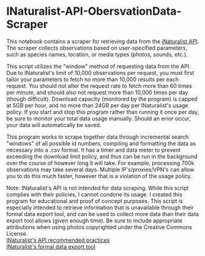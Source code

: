 # INaturalist-API-ObersvationData-Scraper
This notebook contains a scraper for retrieving data from the [iNaturalist API](https://www.inaturalist.org/pages/api+reference). The scraper collects observations based on user-specified parameters, such as species names, location, or media types (photos, sounds, etc.).

This script utilizes the "window" method of requesting data from the API. Due to INaturalist's limit of 10,000 observations per request, you must first tailor your parameters to fetch no more than 10,000 results per each request. You should not alter the request rate to fetch more than 60 times per minute, and should also not request more than 10,000 times per day (though difficult). Download capacity (monitored by the program) is capped at 5GB per hour, and no more than 24GB per day per INaturalist's usage policy. If you start and stop this program rather than running it once per day, be sure to monitor your total data usage manually. Should an error occur, your data will automatically be saved.

This program works to scrape together data through incremental search "windows" of all possible id numbers, compiling and formatting the data as necessary into a .csv format. It has a timer and data meter to prevent exceeding the download limit policy, and thus can be run in the background over the course of however long it will take. For example, processing 700k observations may take several days. Multiple IP's/proxies/VPN's can allow you to do this much faster, however that is a violation of the usage policy. 

Note: INaturalist's API is not intended for data scraping. While this script complies with their policies, I cannot condone its usage. I created this program for educational and proof of concept purposes. This script is especially intended to retrieve information that is unavailable through their formal data export tool, and can be used to collect more data than their data export tool allows (given enough time). Be sure to include appropriate attributions when using photos copyrighted under the Creative Commons License.<br>
<a href="https://www.inaturalist.org/pages/api+recommended+practices">INaturalist's API recommended practices</a> <br>
<a href="https://www.inaturalist.org/observations/export">INaturalist's formal data export tool</a>
